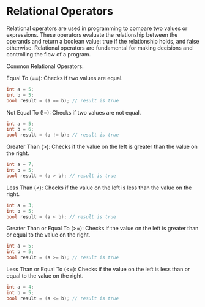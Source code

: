 # Relational Operators
Relational operators are used in programming to compare two values or expressions. These operators evaluate the relationship between the operands and return a boolean value: true if the relationship holds, and false otherwise. Relational operators are fundamental for making decisions and controlling the flow of a program.

Common Relational Operators:

Equal To (==):
Checks if two values are equal.
```cpp
int a = 5;
int b = 5;
bool result = (a == b); // result is true
```

Not Equal To (!=):
Checks if two values are not equal.
```cpp
int a = 5;
int b = 6;
bool result = (a != b); // result is true
```

Greater Than (>):
Checks if the value on the left is greater than the value on the right.
```cpp
int a = 7;
int b = 5;
bool result = (a > b); // result is true
```

Less Than (<):
Checks if the value on the left is less than the value on the right.
```cpp
int a = 3;
int b = 5;
bool result = (a < b); // result is true
```

Greater Than or Equal To (>=):
Checks if the value on the left is greater than or equal to the value on the right.
```cpp
int a = 5;
int b = 5;
bool result = (a >= b); // result is true
```

Less Than or Equal To (<=):
Checks if the value on the left is less than or equal to the value on the right.
```cpp
int a = 4;
int b = 5;
bool result = (a <= b); // result is true
```
